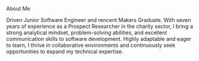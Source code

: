 About Me

Driven Junior Software Engineer and rencent Makers Graduate. With seven years of experience as a Prospect Researcher in the charity sector, I bring a strong analytical mindset, problem-solving abilities, and excellent communication skills to software development. Highly adaptable and eager to learn, I thrive in collaborative environments and continuously seek opportunities to expand my technical expertise.
